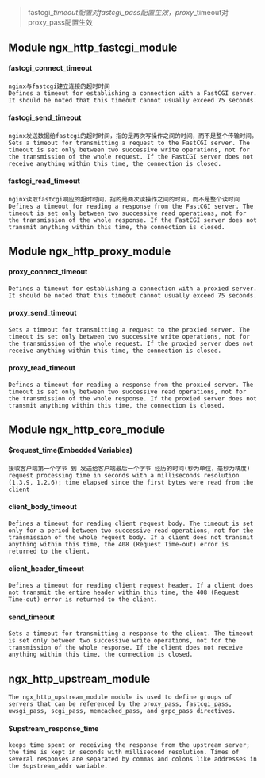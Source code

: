 
> fastcgi_*_timeout配置对fastcgi_pass配置生效，proxy_*_timeout对proxy_pass配置生效

## Module ngx_http_fastcgi_module

#### fastcgi_connect_timeout
```
nginx与fastcgi建立连接的超时时间
Defines a timeout for establishing a connection with a FastCGI server. It should be noted that this timeout cannot usually exceed 75 seconds.
```

#### fastcgi_send_timeout
```
nginx发送数据给fastcgi的超时时间，指的是两次写操作之间的时间，而不是整个传输时间。
Sets a timeout for transmitting a request to the FastCGI server. The timeout is set only between two successive write operations, not for the transmission of the whole request. If the FastCGI server does not receive anything within this time, the connection is closed.
```

#### fastcgi_read_timeout
```
nginx读取fastcgi响应的超时时间，指的是两次读操作之间的时间，而不是整个读时间
Defines a timeout for reading a response from the FastCGI server. The timeout is set only between two successive read operations, not for the transmission of the whole response. If the FastCGI server does not transmit anything within this time, the connection is closed.
```


## Module ngx_http_proxy_module

#### proxy_connect_timeout
```
Defines a timeout for establishing a connection with a proxied server. It should be noted that this timeout cannot usually exceed 75 seconds.
```

#### proxy_send_timeout
```
Sets a timeout for transmitting a request to the proxied server. The timeout is set only between two successive write operations, not for the transmission of the whole request. If the proxied server does not receive anything within this time, the connection is closed.
```

#### proxy_read_timeout
```
Defines a timeout for reading a response from the proxied server. The timeout is set only between two successive read operations, not for the transmission of the whole response. If the proxied server does not transmit anything within this time, the connection is closed.
```


## Module ngx_http_core_module
#### $request_time(Embedded Variables)
```
接收客户端第一个字节 到 发送给客户端最后一个字节 经历的时间(秒为单位，毫秒为精度)
request processing time in seconds with a milliseconds resolution (1.3.9, 1.2.6); time elapsed since the first bytes were read from the client
```

#### client_body_timeout
```
Defines a timeout for reading client request body. The timeout is set only for a period between two successive read operations, not for the transmission of the whole request body. If a client does not transmit anything within this time, the 408 (Request Time-out) error is returned to the client.
```

#### client_header_timeout
```
Defines a timeout for reading client request header. If a client does not transmit the entire header within this time, the 408 (Request Time-out) error is returned to the client.
```
#### send_timeout
```
Sets a timeout for transmitting a response to the client. The timeout is set only between two successive write operations, not for the transmission of the whole response. If the client does not receive anything within this time, the connection is closed.
```


## ngx_http_upstream_module
```
The ngx_http_upstream_module module is used to define groups of servers that can be referenced by the proxy_pass, fastcgi_pass, uwsgi_pass, scgi_pass, memcached_pass, and grpc_pass directives.
```
#### $upstream_response_time
```
keeps time spent on receiving the response from the upstream server; the time is kept in seconds with millisecond resolution. Times of several responses are separated by commas and colons like addresses in the $upstream_addr variable.
```




